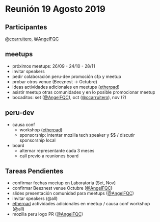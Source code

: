 # Reunión 19 Agosto 2019

## Participantes

[@ccarruitero], [@AngelFQC]

## meetups
- próximos meetups: 26/09 - 24/10 - 28/11
- invitar speakers
- pedir colaboración peru-dev promoción cfp y meetup
- probar otros venue (Beeznest -> Octubre)
- ideas actividades adicionales en meetups ([etherpad])
- asistir meetup otras comunidades y en lo posible promocionar meetup
- bocaditos: set ([@AngelFQC]), oct ([@ccarruitero]), nov (?)

## peru-dev
- causa conf
  - workshop ([etherpad])
  - sponsorship: intentar mozilla tech speaker y $$ / discutir sponsorship local
- board
  - alternar representante cada 3 meses
  - call previo a reuniones board

## Tareas Pendientes
- confirmar fechas meetup en Laboratoria (Set, Nov)
- confirmar Beeznest venue Octubre ([@AngelFQC])
- slides presentación comunidad para meetups ([@AngelFQC])
- invitar speakers (@all)
- [etherpad] actividades adicionales en meetup / causa conf workshop (@all)
- mozilla peru logo PR ([@AngelFQC])

[@ccarruitero]: https://github.com/ccarruitero
[@AngelFQC]: https://github.com/AngelFQC
[@all]: https://github.com/orgs/mozillaperu/teams/colaboradores
[etherpad]: https://etherpad.net/p/mozpe
